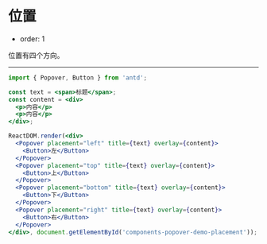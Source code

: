 # 位置

- order: 1

位置有四个方向。

---

````jsx
import { Popover, Button } from 'antd';

const text = <span>标题</span>;
const content = <div>
  <p>内容</p>
  <p>内容</p>
</div>;

ReactDOM.render(<div>
  <Popover placement="left" title={text} overlay={content}>
    <Button>左</Button>
  </Popover>
  <Popover placement="top" title={text} overlay={content}>
    <Button>上</Button>
  </Popover>
  <Popover placement="bottom" title={text} overlay={content}>
    <Button>下</Button>
  </Popover>
  <Popover placement="right" title={text} overlay={content}>
    <Button>右</Button>
  </Popover>
</div>, document.getElementById('components-popover-demo-placement'));
````

<style>
.code-box-demo .ant-btn {
  margin-right: 1em;
}
</style>
